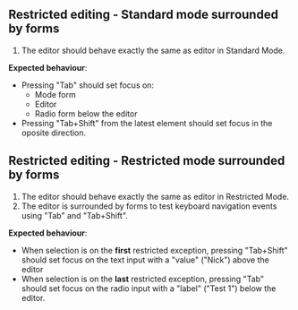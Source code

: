 ## Restricted editing - Standard mode surrounded by forms

1. The editor should behave exactly the same as editor in Standard Mode.

**Expected behaviour**:
  - Pressing "Tab" should set focus on:
    - Mode form
    - Editor
    - Radio form below the editor
  - Pressing "Tab+Shift" from the latest element should set focus in the oposite direction.

## Restricted editing - Restricted mode surrounded by forms

1. The editor should behave exactly the same as editor in Restricted Mode.
2. The editor is surrounded by forms to test keyboard navigation events using "Tab" and "Tab+Shift".

**Expected behaviour**:
  - When selection is on the **first** restricted exception, pressing "Tab+Shift" should set focus on the text input with a "value" ("Nick") above the editor
  - When selection is on the **last** restricted exception, pressing "Tab" should set focus on the radio input with a "label" ("Test 1") below the editor.
